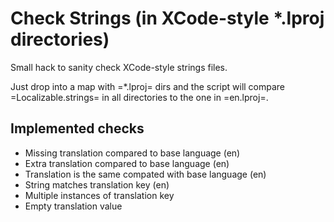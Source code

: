 # Check Strings (in XCode-style *.lproj directories)

Small hack to sanity check XCode-style strings files.

Just drop into a map with =*.lproj= dirs and the script will compare
=Localizable.strings= in all directories to the one in =en.lproj=.

## Implemented checks
* Missing translation compared to base language (en)
* Extra translation compared to base language (en)
* Translation is the same compated with base language (en)
* String matches translation key (en)
* Multiple instances of translation key
* Empty translation value
